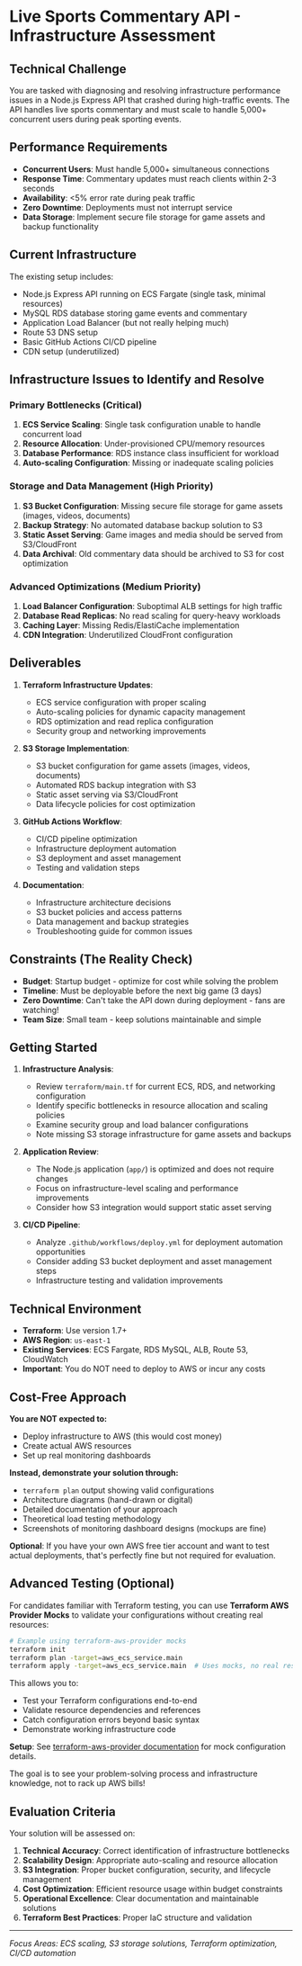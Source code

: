 # Live Sports Commentary API - Infrastructure Assessment

## Technical Challenge

You are tasked with diagnosing and resolving infrastructure performance issues in a Node.js Express API that crashed during high-traffic events. The API handles live sports commentary and must scale to handle 5,000+ concurrent users during peak sporting events.

## Performance Requirements
- **Concurrent Users**: Must handle 5,000+ simultaneous connections
- **Response Time**: Commentary updates must reach clients within 2-3 seconds
- **Availability**: <5% error rate during peak traffic
- **Zero Downtime**: Deployments must not interrupt service
- **Data Storage**: Implement secure file storage for game assets and backup functionality

## Current Infrastructure

The existing setup includes:
- Node.js Express API running on ECS Fargate (single task, minimal resources)
- MySQL RDS database storing game events and commentary
- Application Load Balancer (but not really helping much)
- Route 53 DNS setup
- Basic GitHub Actions CI/CD pipeline
- CDN setup (underutilized)

## Infrastructure Issues to Identify and Resolve

### Primary Bottlenecks (Critical)
1. **ECS Service Scaling**: Single task configuration unable to handle concurrent load
2. **Resource Allocation**: Under-provisioned CPU/memory resources 
3. **Database Performance**: RDS instance class insufficient for workload
4. **Auto-scaling Configuration**: Missing or inadequate scaling policies

### Storage and Data Management (High Priority)
1. **S3 Bucket Configuration**: Missing secure file storage for game assets (images, videos, documents)
2. **Backup Strategy**: No automated database backup solution to S3
3. **Static Asset Serving**: Game images and media should be served from S3/CloudFront
4. **Data Archival**: Old commentary data should be archived to S3 for cost optimization

### Advanced Optimizations (Medium Priority)
1. **Load Balancer Configuration**: Suboptimal ALB settings for high traffic
2. **Database Read Replicas**: No read scaling for query-heavy workloads
3. **Caching Layer**: Missing Redis/ElastiCache implementation
4. **CDN Integration**: Underutilized CloudFront configuration

## Deliverables

1. **Terraform Infrastructure Updates**:
   - ECS service configuration with proper scaling
   - Auto-scaling policies for dynamic capacity management
   - RDS optimization and read replica configuration
   - Security group and networking improvements

2. **S3 Storage Implementation**:
   - S3 bucket configuration for game assets (images, videos, documents)
   - Automated RDS backup integration with S3
   - Static asset serving via S3/CloudFront
   - Data lifecycle policies for cost optimization

3. **GitHub Actions Workflow**:
   - CI/CD pipeline optimization
   - Infrastructure deployment automation
   - S3 deployment and asset management
   - Testing and validation steps

4. **Documentation**:
   - Infrastructure architecture decisions
   - S3 bucket policies and access patterns
   - Data management and backup strategies
   - Troubleshooting guide for common issues

## Constraints (The Reality Check)

- **Budget**: Startup budget - optimize for cost while solving the problem
- **Timeline**: Must be deployable before the next big game (3 days)
- **Zero Downtime**: Can't take the API down during deployment - fans are watching!
- **Team Size**: Small team - keep solutions maintainable and simple

## Getting Started

1. **Infrastructure Analysis**: 
   - Review `terraform/main.tf` for current ECS, RDS, and networking configuration
   - Identify specific bottlenecks in resource allocation and scaling policies
   - Examine security group and load balancer configurations
   - Note missing S3 storage infrastructure for game assets and backups

2. **Application Review**: 
   - The Node.js application (`app/`) is optimized and does not require changes
   - Focus on infrastructure-level scaling and performance improvements
   - Consider how S3 integration would support static asset serving

3. **CI/CD Pipeline**: 
   - Analyze `.github/workflows/deploy.yml` for deployment automation opportunities
   - Consider adding S3 bucket deployment and asset management steps
   - Infrastructure testing and validation improvements

## Technical Environment

- **Terraform**: Use version 1.7+
- **AWS Region**: `us-east-1` 
- **Existing Services**: ECS Fargate, RDS MySQL, ALB, Route 53, CloudWatch
- **Important**: You do NOT need to deploy to AWS or incur any costs

## Cost-Free Approach

**You are NOT expected to:**
- Deploy infrastructure to AWS (this would cost money)
- Create actual AWS resources
- Set up real monitoring dashboards

**Instead, demonstrate your solution through:**
- `terraform plan` output showing valid configurations
- Architecture diagrams (hand-drawn or digital)
- Detailed documentation of your approach
- Theoretical load testing methodology
- Screenshots of monitoring dashboard designs (mockups are fine)

**Optional**: If you have your own AWS free tier account and want to test actual deployments, that's perfectly fine but not required for evaluation.

## Advanced Testing (Optional)

For candidates familiar with Terraform testing, you can use **Terraform AWS Provider Mocks** to validate your configurations without creating real resources:

```bash
# Example using terraform-aws-provider mocks
terraform init
terraform plan -target=aws_ecs_service.main
terraform apply -target=aws_ecs_service.main  # Uses mocks, no real resources
```

This allows you to:
- Test your Terraform configurations end-to-end
- Validate resource dependencies and references
- Catch configuration errors beyond basic syntax
- Demonstrate working infrastructure code

**Setup**: See [terraform-aws-provider documentation](https://registry.terraform.io/providers/hashicorp/aws/latest/docs/guides/mocking) for mock configuration details.

The goal is to see your problem-solving process and infrastructure knowledge, not to rack up AWS bills!

## Evaluation Criteria

Your solution will be assessed on:

1. **Technical Accuracy**: Correct identification of infrastructure bottlenecks
2. **Scalability Design**: Appropriate auto-scaling and resource allocation
3. **S3 Integration**: Proper bucket configuration, security, and lifecycle management
4. **Cost Optimization**: Efficient resource usage within budget constraints
5. **Operational Excellence**: Clear documentation and maintainable solutions
6. **Terraform Best Practices**: Proper IaC structure and validation

---
*Focus Areas: ECS scaling, S3 storage solutions, Terraform optimization, CI/CD automation*
